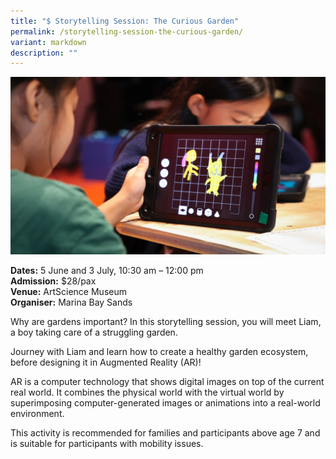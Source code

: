 ```yaml
---
title: "$ Storytelling Session: The Curious Garden"
permalink: /storytelling-session-the-curious-garden/
variant: markdown
description: ""
---
```

![Storytelling_Session_The_Curious_Garden](/images/Workshop%20&amp;%20Talks/Storytelling_Session_The_Curious_Garden.png)

**Dates:** 5 June and 3 July, 10:30 am – 12:00 pm  <br> 
**Admission:** $28/pax <br> 
**Venue:** ArtScience Museum  <br> 
**Organiser:** Marina Bay Sands  

Why are gardens important? In this storytelling session, you will meet Liam, a boy taking care of a struggling garden.&nbsp;&nbsp;&nbsp;

Journey with Liam and learn how to create a healthy garden ecosystem, before designing it in Augmented Reality (AR)!&nbsp;&nbsp;&nbsp;

AR is a computer technology that shows digital images on top of the current real world. It combines the physical world with the virtual world by superimposing computer-generated images or animations into a real-world environment.&nbsp;

This activity is recommended for families and participants above age 7 and is suitable for participants with mobility issues.
 

<a target="_blank" class="btn-link" href="https://ticket.marinabaysands.com/mbs/booking/ArtScienceWorkshops"><img src="/images/gogreensg_website-32.png"></a> 



<a target="_blank" class="btn-link" href="https://www.marinabaysands.com/museum/events/creative-recharge-holiday-programmes-jun-2024.html"><img src="/images/more-info-btn.png"></a> 

 

<style> 
.btn-link { 
display: none; 
} 

a.btn-link[target="_blank"]:after { 
display: none; 
} 

.btn-link > img { 
width: 100%; 
} 
</style>
